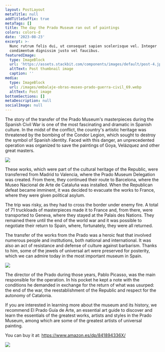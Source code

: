 ```yaml
---
layout: PostLayout
metaTitle: null
addTitleSuffix: true
metaTags: []
title: The day the Prado Museum ran out of paintings
colors: colors-d
date: '2023-08-23'
excerpt: >-
  Nunc rutrum felis dui, ut consequat sapien scelerisque vel. Integer
  condimentum dignissim justo vel faucibus.
featuredImage:
  type: ImageBlock
  url: 'https://assets.stackbit.com/components/images/default/post-4.jpeg'
  altText: Post thumbnail image
  caption: ''
media:
  type: ImageBlock
  url: /images/embalaje-obras-museo-prado-guerra-civil_69.webp
  altText: Post image
bottomSections: []
metaDescription: null
socialImage: null
---
```

The story of the transfer of the Prado Museum's masterpieces during the Spanish Civil War is one of the most fascinating and dramatic in Spanish culture. In the midst of the conflict, the country's artistic heritage was threatened by the bombing of the Condor Legion, which sought to destroy the symbol of Spanish identity. Faced with this danger, an unprecedented operation was organized to save the paintings of Goya, Velázquez and other great masters.

![](https://imagenes.elpais.com/resizer/rvIbW-FVHjjwbMVK3tVIrO9b7Tc=/1960x0/arc-anglerfish-eu-central-1-prod-prisa.s3.amazonaws.com/public/WTXHFDQS6VPBKO52LBKAEHJOUM.jpg)

These works, which were part of the cultural heritage of the Republic, were transferred from Madrid to Valencia, where the Prado Museum Delegation was created. From there, they continued their route to Barcelona, where the Museo Nacional de Arte de Cataluña was installed. When the Republican defeat became imminent, it was decided to evacuate the works to France, where they were given political asylum.

The trip was risky, as they had to cross the border under enemy fire. A total of 71 truckloads of masterpieces made it to France and, from there, were transported to Geneva, where they stayed at the Palais des Nations. They remained there until the end of the world war and it was possible to negotiate their return to Spain, where, fortunately, they were all returned.

The transfer of the works from the Prado was a heroic feat that involved numerous people and institutions, both national and international. It was also an act of resistance and defense of culture against barbarism. Thanks to him, some of the jewels of universal art were preserved for posterity, which we can admire today in the most important museum in Spain.

![](https://e00-elmundo.uecdn.es/assets/multimedia/imagenes/2018/06/18/15293405674780.jpg)

The director of the Prado during those years, Pablo Picasso, was the main responsible for the operation. In his pocket he kept a note with the conditions he demanded in exchange for the return of what was usurped: the end of the war, the reestablishment of the Republic and respect for the autonomy of Catalonia.

If you are interested in learning more about the museum and its history, we recommend El Prado Guía de Arte, an essential art guide to discover and learn the essentials of the greatest works, artists and styles in the Prado Museum, among which are some of the greatest artists of universal painting.

You can buy it at: <https://www.amazon.es/dp/841894336X/>

![](/images/1657615099.png)
